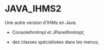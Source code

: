 # JAVA_IHMS2
Une autre version d'IHMs en Java.
- ConsoleIhmImpl et JPanelIhmImpl;


- des classes spécialisées dans les menus;
